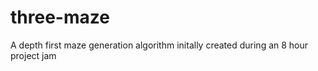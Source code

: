 # three-maze

A depth first maze generation algorithm initally created during an 8 hour project jam
